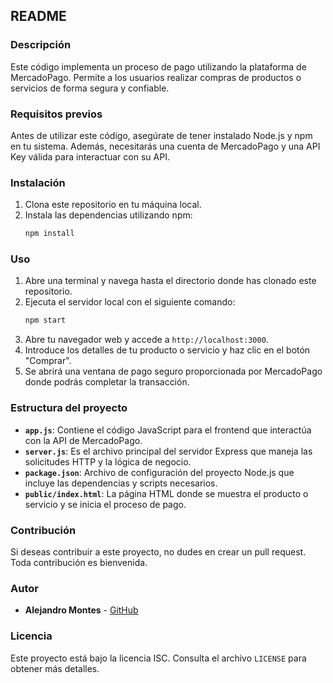 ## README

### Descripción
Este código implementa un proceso de pago utilizando la plataforma de MercadoPago. Permite a los usuarios realizar compras de productos o servicios de forma segura y confiable.

### Requisitos previos
Antes de utilizar este código, asegúrate de tener instalado Node.js y npm en tu sistema. Además, necesitarás una cuenta de MercadoPago y una API Key válida para interactuar con su API.

### Instalación
1. Clona este repositorio en tu máquina local.
2. Instala las dependencias utilizando npm:
   ```bash
   npm install
   ```

### Uso
1. Abre una terminal y navega hasta el directorio donde has clonado este repositorio.
2. Ejecuta el servidor local con el siguiente comando:
   ```bash
   npm start
   ```
3. Abre tu navegador web y accede a `http://localhost:3000`.
4. Introduce los detalles de tu producto o servicio y haz clic en el botón "Comprar".
5. Se abrirá una ventana de pago seguro proporcionada por MercadoPago donde podrás completar la transacción.

### Estructura del proyecto
- **`app.js`**: Contiene el código JavaScript para el frontend que interactúa con la API de MercadoPago.
- **`server.js`**: Es el archivo principal del servidor Express que maneja las solicitudes HTTP y la lógica de negocio.
- **`package.json`**: Archivo de configuración del proyecto Node.js que incluye las dependencias y scripts necesarios.
- **`public/index.html`**: La página HTML donde se muestra el producto o servicio y se inicia el proceso de pago.

### Contribución
Si deseas contribuir a este proyecto, no dudes en crear un pull request. Toda contribución es bienvenida.

### Autor
- **Alejandro Montes** - [GitHub](https://github.com/AlepsMM03)

### Licencia
Este proyecto está bajo la licencia ISC. Consulta el archivo `LICENSE` para obtener más detalles.

